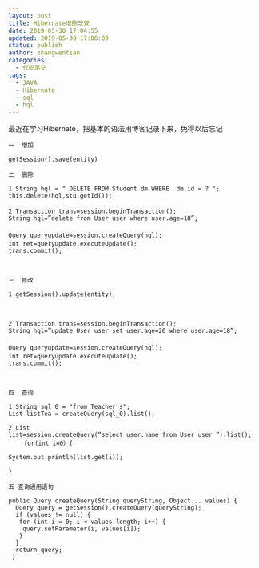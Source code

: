 ```yaml
---
layout: post
title: Hibernate增删改查
date: 2019-05-30 17:04:55
updated: 2019-05-30 17:06:09
status: publish
author: zhangwentian
categories: 
  - 代码笔记
tags: 
  - JAVA
  - Hibernate
  - sql
  - hql
---
```



最近在学习Hibernate，把基本的语法用博客记录下来，免得以后忘记

    一  增加
    
    getSession().save(entity)
    
    二  删除
    
    1 String hql = " DELETE FROM Student dm WHERE  dm.id = ? ";
    this.delete(hql,stu.getId());
    
    2 Transaction trans=session.beginTransaction(); 　　
    String hql=”delete from User user where user.age=18”;
     　　
    Query queryupdate=session.createQuery(hql); 　　int ret=queryupdate.executeUpdate(); 　　
    trans.commit();
    
     
    
    三  修改
    
    1 getSession().update(entity);
    
     
    
    2 Transaction trans=session.beginTransaction(); 　　
    String hql=”update User user set user.age=20 where user.age=18”;
     　　
    Query queryupdate=session.createQuery(hql); 　　int ret=queryupdate.executeUpdate(); 　　
    trans.commit();
    
     
    
    四  查询
    
    1 String sql_0 = "from Teacher s";
    List listTea = createQuery(sql_0).list();
    
    2 List list=session.createQuery(“select user.name from User user ”).list();
     　　for(int i=0）{
    
    System.out.println(list.get(i));
    
    }
    
    五 查询通用语句
    
    public Query createQuery(String queryString, Object... values) {
      Query query = getSession().createQuery(queryString);
      if (values != null) {
       for (int i = 0; i < values.length; i++) {
        query.setParameter(i, values[i]);
       }
      }
      return query;
     }